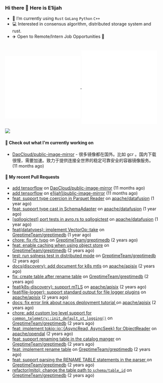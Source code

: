 ### Hi there 👋 Here is E1ijah

-  🌱 I’m currently using `Rust` `GoLang` `Python` `C++`
- 💻 Interested in consensus algorithm, distributed storage system and rust.
- ✈️ Open to Remote/Intern Job Opportunities 🍻
<br>
<a href="https://github.com/e1ijah1">
  <img align="center" width="49%" src="./metrics-notable.svg" />
</a>
<a href="https://github.com/e1ijah1">
  <img align="center" width="49%" src="./metrics-status.svg" />
</a>

![](https://komarev.com/ghpvc/?username=e11jah&label=views)

#### 👷 Check out what I'm currently working on

- [DaoCloud/public-image-mirror](https://github.com/DaoCloud/public-image-mirror) - 很多镜像都在国外。比如 gcr 。国内下载很慢，需要加速。致力于提供连接全世界的稳定可靠安全的容器镜像服务。 (11 months ago)

#### 🔨 My recent Pull Requests

- [add tensorflow](https://github.com/DaoCloud/public-image-mirror/pull/341) on [DaoCloud/public-image-mirror](https://github.com/DaoCloud/public-image-mirror) (11 months ago)
- [add tensorflow](https://github.com/e1ijah1/public-image-mirror/pull/1) on [e1ijah1/public-image-mirror](https://github.com/e1ijah1/public-image-mirror) (11 months ago)
- [feat: support type coercion in Parquet Reader](https://github.com/apache/datafusion/pull/6458) on [apache/datafusion](https://github.com/apache/datafusion) (1 year ago)
- [feat: support type cast in SchemaAdapter](https://github.com/apache/datafusion/pull/6404) on [apache/datafusion](https://github.com/apache/datafusion) (1 year ago)
- [[sqllogictest] port tests in avro.rs to sqllogictest](https://github.com/apache/datafusion/pull/6362) on [apache/datafusion](https://github.com/apache/datafusion) (1 year ago)
- [feat(datatypes): implement VectorOp::take](https://github.com/GreptimeTeam/greptimedb/pull/1115) on [GreptimeTeam/greptimedb](https://github.com/GreptimeTeam/greptimedb) (1 year ago)
- [chore: fix rfc typo](https://github.com/GreptimeTeam/greptimedb/pull/952) on [GreptimeTeam/greptimedb](https://github.com/GreptimeTeam/greptimedb) (2 years ago)
- [feat: enable caching when using object store](https://github.com/GreptimeTeam/greptimedb/pull/928) on [GreptimeTeam/greptimedb](https://github.com/GreptimeTeam/greptimedb) (2 years ago)
- [test: run sqlness test in distributed mode](https://github.com/GreptimeTeam/greptimedb/pull/916) on [GreptimeTeam/greptimedb](https://github.com/GreptimeTeam/greptimedb) (2 years ago)
- [docs(discovery): add document for k8s mtls](https://github.com/apache/apisix/pull/8725) on [apache/apisix](https://github.com/apache/apisix) (2 years ago)
- [fix: create table after rename table](https://github.com/GreptimeTeam/greptimedb/pull/894) on [GreptimeTeam/greptimedb](https://github.com/GreptimeTeam/greptimedb) (2 years ago)
- [feat(k8s-discovery): support mTLS](https://github.com/apache/apisix/pull/8699) on [apache/apisix](https://github.com/apache/apisix) (2 years ago)
- [feat(file-logger): support standard output for file logger plugins](https://github.com/apache/apisix/pull/8681) on [apache/apisix](https://github.com/apache/apisix) (2 years ago)
- [docs: fix error link about nacos deployment tutorial ](https://github.com/apache/apisix/pull/8662) on [apache/apisix](https://github.com/apache/apisix) (2 years ago)
- [chore: add custom log level support for `common_telemetry::init_default_ut_logging()`](https://github.com/GreptimeTeam/greptimedb/pull/864) on [GreptimeTeam/greptimedb](https://github.com/GreptimeTeam/greptimedb) (2 years ago)
- [feat: implement tokio::io::{AsyncRead, AsyncSeek} for ObjectReader](https://github.com/apache/opendal/pull/1175) on [apache/opendal](https://github.com/apache/opendal) (2 years ago)
- [feat: support renaming table in the catalog manger](https://github.com/GreptimeTeam/greptimedb/pull/824) on [GreptimeTeam/greptimedb](https://github.com/GreptimeTeam/greptimedb) (2 years ago)
- [feat: implement rename table](https://github.com/GreptimeTeam/greptimedb/pull/802) on [GreptimeTeam/greptimedb](https://github.com/GreptimeTeam/greptimedb) (2 years ago)
- [feat: support parsing the RENAME TABLE statements in the parser ](https://github.com/GreptimeTeam/greptimedb/pull/780) on [GreptimeTeam/greptimedb](https://github.com/GreptimeTeam/greptimedb) (2 years ago)
- [refactor(mito): change the table path to `schema/table_id`](https://github.com/GreptimeTeam/greptimedb/pull/728) on [GreptimeTeam/greptimedb](https://github.com/GreptimeTeam/greptimedb) (2 years ago)
